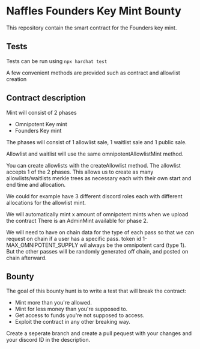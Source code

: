 # Naffles Founders Key Mint Bounty
This repository contain the smart contract for the Founders key mint.

## Tests
Tests can be run using `npx hardhat test`

A few convenient methods are provided such as contract and allowlist creation 

## Contract description
Mint will consist of 2 phases

- Omnipotent Key mint
- Founders Key mint

The phases will consist of 1 allowlist sale, 1 waitlist sale and 1 public sale.

Allowlist and waitlist will use the same omnipotentAllowlistMint method.

You can create allowlists with the createAllowlist method. The allowlist accepts 1 of the 2 phases. This allows us to create as many allowlists/waitlists merkle trees as necessary each with their own start and end time and allocation. 

We could for example have 3 different discord roles each with different allocations for the allowlist mint.

We will automatically mint x amount of omnipotent mints when we upload the contract
There is an AdminMint available for phase 2.

We will need to have on chain data for the type of each pass so that we can request on chain if a user has a specific pass.
token id 1-MAX_OMNIPOTENT_SUPPLY wil always be the omnipotent card (type 1). But the other passes will be randomly generated off chain, and posted on chain afterward.

## Bounty
The goal of this bounty hunt is to write a test that will break the contract:

- Mint more than you're allowed.
- Mint for less money than you're supposed to.
- Get access to funds you're not supposed to access.
- Exploit the contract in any other breaking way.


Create a seperate branch and create a pull pequest with your changes and your discord ID in the description. 
